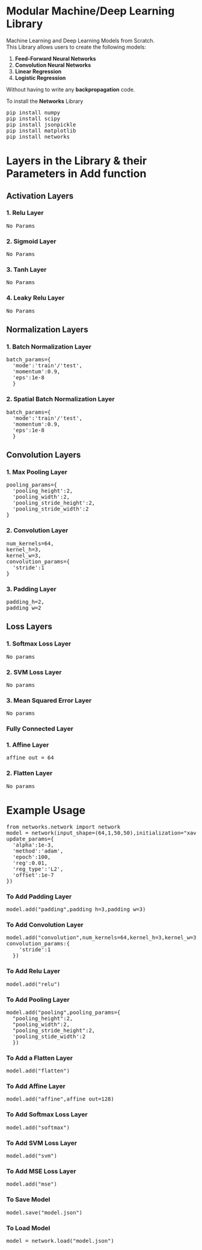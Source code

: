 # Modular Machine/Deep Learning Library
Machine Learning and Deep Learning Models from Scratch.\
This Library allows users to create the following models:
1) **Feed-Forward Neural Networks**
2) **Convolution Neural Networks**
3) **Linear Regression**
4) **Logistic Regression**

Without having to write any **backpropagation** code.

To install the **Networks** Library
<pre>
pip install numpy
pip install scipy
pip install jsonpickle
pip install matplotlib
pip install networks</pre>

# Layers in the Library & their Parameters in Add function

## Activation Layers

### 1. Relu Layer
<pre>No Params</pre>
### 2. Sigmoid Layer
<pre>No Params</pre>
### 3. Tanh Layer
<pre>No Params</pre>
### 4. Leaky Relu Layer
<pre>No Params</pre>

## Normalization Layers

### 1. Batch Normalization Layer
<pre>
batch_params={
  'mode':'train'/'test',
  'momentum':0.9,
  'eps':1e-8
  }</pre>
### 2. Spatial Batch Normalization Layer
<pre>batch_params={
  'mode':'train'/'test',
  'momentum':0.9,
  'eps':1e-8
  }</pre>

## Convolution Layers

### 1. Max Pooling Layer
<pre>
pooling_params={
  'pooling_height':2,
  'pooling_width':2,
  'pooling_stride_height':2,
  'pooling_stride_width':2
}
</pre>
### 2. Convolution Layer
<pre>
num_kernels=64,
kernel_h=3,
kernel_w=3,
convolution_params={
  'stride':1
}
</pre>
### 3. Padding Layer
<pre>
padding_h=2,
padding_w=2
</pre>

## Loss Layers

### 1. Softmax Loss Layer
<pre>No params</pre>
### 2. SVM Loss Layer
<pre>No params</pre>
### 3. Mean Squared Error Layer
<pre>No params</pre>
### Fully Connected Layer

### 1. Affine Layer
<pre>affine_out = 64</pre>
### 2. Flatten Layer
<pre>No params</pre>

# Example Usage
<pre>
from networks.network import network
model = network(input_shape=(64,1,50,50),initialization="xavier2",
update_params={
  'alpha':1e-3,
  'method':'adam',
  'epoch':100,
  'reg':0.01,
  'reg_type':'L2',
  'offset':1e-7
})</pre>

### To Add Padding Layer
<pre>model.add("padding",padding_h=3,padding_w=3)</pre>

### To Add Convolution Layer
<pre>model.add("convolution",num_kernels=64,kernel_h=3,kernel_w=3,
convolution_params:{
    'stride':1
  })
</pre>
### To Add Relu Layer
<pre>model.add("relu")</pre>

### To Add Pooling Layer
<pre>model.add("pooling",pooling_params={
  "pooling_height":2,
  "pooling_width":2,
  "pooling_stride_height":2,
  'pooling_stide_width':2
  })
</pre>
### To Add a Flatten Layer
<pre>model.add("flatten")</pre>

### To Add Affine Layer
<pre>model.add("affine",affine_out=128)</pre>

### To Add Softmax Loss Layer
<pre>model.add("softmax")</pre>

### To Add SVM Loss Layer
<pre>model.add("svm")</pre>

### To Add MSE Loss Layer
<pre>model.add("mse")</pre>

### To Save Model
<pre>model.save("model.json")</pre>

### To Load Model
<pre>model = network.load("model.json")</pre>
